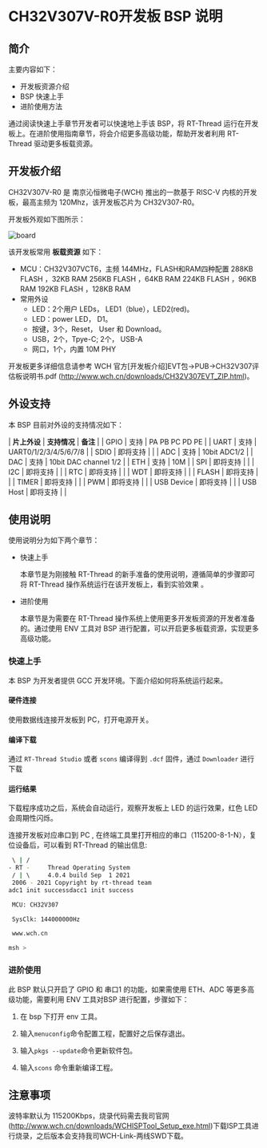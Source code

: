 ﻿# CH32V307V-R0开发板 BSP 说明

## 简介

主要内容如下：

- 开发板资源介绍
- BSP 快速上手
- 进阶使用方法

通过阅读快速上手章节开发者可以快速地上手该 BSP，将 RT-Thread 运行在开发板上。在进阶使用指南章节，将会介绍更多高级功能，帮助开发者利用 RT-Thread 驱动更多板载资源。

## 开发板介绍

CH32V307V-R0 是 南京沁恒微电子(WCH) 推出的一款基于 RISC-V 内核的开发板，最高主频为 120Mhz，该开发板芯片为 CH32V307-R0。

开发板外观如下图所示：

![board](figures/board.png)

该开发板常用 **板载资源** 如下：

- MCU：CH32V307VCT6，主频 144MHz，FLASH和RAM四种配置
  288KB FLASH ，32KB RAM
  256KB FLASH ，64KB RAM
  224KB FLASH ，96KB RAM
  192KB FLASH ，128KB RAM
- 常用外设
  - LED：2个用户 LEDs， LED1（blue），LED2(red)。
  - LED：power LED， D1。
  - 按键，3个，Reset， User 和 Download。
  - USB，2个，Tpye-C; 2个， USB-A
  - 网口，1个，内置 10M PHY

开发板更多详细信息请参考 WCH 官方[开发板介绍]EVT包->PUB->CH32V307评估板说明书.pdf (http://www.wch.cn/downloads/CH32V307EVT_ZIP.html)。

## 外设支持

本 BSP 目前对外设的支持情况如下：

| **片上外设** | **支持情况** | **备注**                                  |
| GPIO         |     支持     | PA PB PC PD PE                               |
| UART         |     支持     | UART0/1/2/3/4/5/6/7/8                                 |
| SDIO         |     即将支持     |                                           |
| ADC          |     支持     | 10bit ADC1/2                                 |
| DAC          |     支持     | 10bit DAC channel 1/2                                 |
| ETH          |     支持     | 10M                                 |
| SPI          |   即将支持   |                                  |
| I2C          |     即将支持     |                                   |
| RTC          |     即将支持     |                                           |
| WDT          |     即将支持     |                                           |
| FLASH        |   即将支持   |                                   |
| TIMER        |     即将支持     |                                           |
| PWM          |     即将支持     | |
| USB Device   |   即将支持   |                                           |
| USB Host     |   即将支持   |                                           |

## 使用说明

使用说明分为如下两个章节：

- 快速上手

    本章节是为刚接触 RT-Thread 的新手准备的使用说明，遵循简单的步骤即可将 RT-Thread 操作系统运行在该开发板上，看到实验效果 。

- 进阶使用

    本章节是为需要在 RT-Thread 操作系统上使用更多开发板资源的开发者准备的。通过使用 ENV 工具对 BSP 进行配置，可以开启更多板载资源，实现更多高级功能。


### 快速上手

本 BSP 为开发者提供 GCC 开发环境。下面介绍如何将系统运行起来。

#### 硬件连接

使用数据线连接开发板到 PC，打开电源开关。

#### 编译下载

通过 `RT-Thread Studio` 或者 `scons` 编译得到 `.dcf` 固件，通过 `Downloader` 进行下载

#### 运行结果

下载程序成功之后，系统会自动运行，观察开发板上 LED 的运行效果，红色 LED 会周期性闪烁。

连接开发板对应串口到 PC , 在终端工具里打开相应的串口（115200-8-1-N），复位设备后，可以看到 RT-Thread 的输出信息:

```bash
 \ | /
- RT -     Thread Operating System
 / | \     4.0.4 build Sep  1 2021
 2006 - 2021 Copyright by rt-thread team
adc1 init successdacc1 init success

 MCU: CH32V307

 SysClk: 144000000Hz

 www.wch.cn

msh >
```
### 进阶使用

此 BSP 默认只开启了 GPIO 和 串口1 的功能，如果需使用 ETH、ADC 等更多高级功能，需要利用 ENV 工具对BSP 进行配置，步骤如下：

1. 在 bsp 下打开 env 工具。

2. 输入`menuconfig`命令配置工程，配置好之后保存退出。

3. 输入`pkgs --update`命令更新软件包。

4. 输入`scons` 命令重新编译工程。

## 注意事项

波特率默认为 115200Kbps，烧录代码需去我司官网(http://www.wch.cn/downloads/WCHISPTool_Setup_exe.html)下载ISP工具进行烧录，之后版本会支持我司WCH-Link-两线SWD下载。
